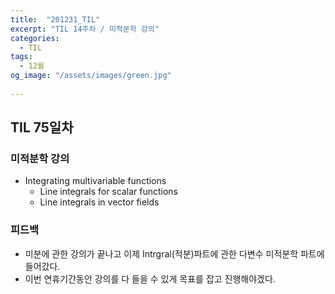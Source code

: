 ```yaml
---
title:  "201231_TIL"
excerpt: "TIL 14주차 / 미적분학 강의"
categories:
  - TIL
tags:
  - 12월
og_image: "/assets/images/green.jpg"
  
---
```

## TIL 75일차

### 미적분학 강의

- Integrating multivariable functions
  - Line integrals for scalar functions
  - Line integrals in vector fields

### 피드백
- 미분에 관한 강의가 끝나고 이제 Intrgral(적분)파트에 관한 다변수 미적분학 파트에 들어갔다.
- 이번 연휴기간동안 강의를 다 들을 수 있게 목표를 잡고 진행해야겠다.